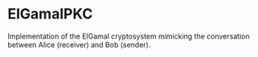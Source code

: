 # ElGamalPKC
Implementation of the ElGamal cryptosystem mimicking the conversation between Alice (receiver) and Bob (sender). 
